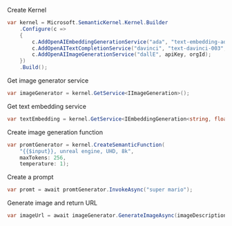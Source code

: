 Create Kernel
```csharp
var kernel = Microsoft.SemanticKernel.Kernel.Builder
    .Configure(c =>
    {
        c.AddOpenAIEmbeddingGenerationService("ada", "text-embedding-ada-002", apiKey);
        c.AddOpenAITextCompletionService("davinci", "text-davinci-003", apiKey, orgId);
        c.AddOpenAIImageGenerationService("dallE", apiKey, orgId);
    })
    .Build();
```

Get image generator service
```csharp
var imageGenerator = kernel.GetService<IImageGeneration>();
```

Get text embedding service
```csharp
var textEmbedding = kernel.GetService<IEmbeddingGeneration<string, float>>();
```

Create image generation function
```csharp
var promtGenerator = kernel.CreateSemanticFunction(
	"{{$input}}, unreal engine, UHD, 8k",
	maxTokens: 256,
	temperature: 1);
```

Create a prompt
```csharp
var promt = await promtGenerator.InvokeAsync("super mario");
```

Generate image and return URL
```csharp
var imageUrl = await imageGenerator.GenerateImageAsync(imageDescription.Result.Trim(), 512, 512);
```
